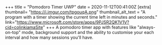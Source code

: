 +++
title = "Pomodoro Timer UWP"
date = 2020-11-12T00:41:00Z
[extra]
thumbnail= "https://i.imgur.com/tpgouqA.png"
thumbnail_alt_text = "A program with a timer showing the current time left in minutes and seconds."
link="https://www.microsoft.com/store/apps/9PJSR2QK1V1V?cid=colinkiamaSite"
+++
A pomodoro timer app with features like "always-on-top" mode, background support and the ability to customise your each interval and how many sessions you'll have.